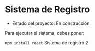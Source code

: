 <h1>Sistema de Registro</h1>

- Estado del proyecto: En construcción 

Para ejecutar el sistema, debes poner: 

```npm install react```
Sistema de registro 2
